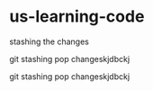 # us-learning-code
stashing the changes


git stashing pop changeskjdbckj


git stashing pop changeskjdbckj